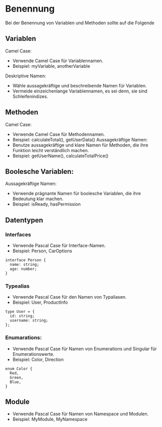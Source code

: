 # Benennung

Bei der Benennung von Variablen und Methoden sollte auf die Folgende 

## Variablen

Camel Case:
- Verwende Camel Case für Variablennamen.
- Beispiel: myVariable, anotherVariable

Deskriptive Namen:
- Wähle aussagekräftige und beschreibende Namen für Variablen.
- Vermeide einzeichenlange Variablennamen, es sei denn, sie sind Schleifenindizes.

## Methoden
Camel Case:
- Verwende Camel Case für Methodennamen.
- Beispiel: calculateTotal(), getUserData()
Aussagekräftige Namen:
- Benutze aussagekräftige und klare Namen für Methoden, die ihre Funktion leicht verständlich machen.
- Beispiel: getUserName(), calculateTotalPrice()

## Boolesche Variablen:
Aussagekräftige Namen:
- Verwende prägnante Namen für boolesche Variablen, die ihre Bedeutung klar machen.
- Beispiel: isReady, hasPermission

## Datentypen

### Interfaces

- Verwende Pascal Case für Interface-Namen.
- Beispiel: Person, CarOptions

```
interface Person {
  name: string;
  age: number;
}
```

### Typealias
- Verwende Pascal Case für den Namen von Typaliasen.
- Beispiel: User, ProductInfo

```
type User = {
  id: string;
  username: string;
};
```

### Enumarations:
- Verwende Pascal Case für Namen von Enumerations und Singular für Enumerationswerte.
- Beispiel: Color, Direction

```
enum Color {
  Red,
  Green,
  Blue,
}
```

## Module
- Verwende Pascal Case für Namen von Namespace und Modulen.
- Beispiel: MyModule, MyNamespace

